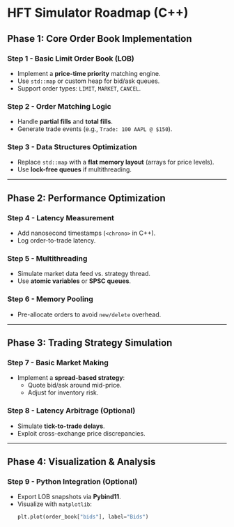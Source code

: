 # HFT Simulator Roadmap (C++)

## Phase 1: Core Order Book Implementation
### Step 1 - Basic Limit Order Book (LOB)
- Implement a **price-time priority** matching engine.
- Use `std::map` or custom heap for bid/ask queues.
- Support order types: `LIMIT`, `MARKET`, `CANCEL`.

### Step 2 - Order Matching Logic
- Handle **partial fills** and **total fills**.
- Generate trade events (e.g., `Trade: 100 AAPL @ $150`).

### Step 3 - Data Structures Optimization
- Replace `std::map` with a **flat memory layout** (arrays for price levels).
- Use **lock-free queues** if multithreading.

---

## Phase 2: Performance Optimization
### Step 4 - Latency Measurement
- Add nanosecond timestamps (`<chrono>` in C++).
- Log order-to-trade latency.

### Step 5 - Multithreading
- Simulate market data feed vs. strategy thread.
- Use **atomic variables** or **SPSC queues**.

### Step 6 - Memory Pooling
- Pre-allocate orders to avoid `new/delete` overhead.

---

## Phase 3: Trading Strategy Simulation
### Step 7 - Basic Market Making
- Implement a **spread-based strategy**:
  - Quote bid/ask around mid-price.
  - Adjust for inventory risk.

### Step 8 - Latency Arbitrage (Optional)
- Simulate **tick-to-trade delays**.
- Exploit cross-exchange price discrepancies.

---

## Phase 4: Visualization & Analysis
### Step 9 - Python Integration (Optional)
- Export LOB snapshots via **Pybind11**.
- Visualize with `matplotlib`:
  ```python
  plt.plot(order_book["bids"], label="Bids")